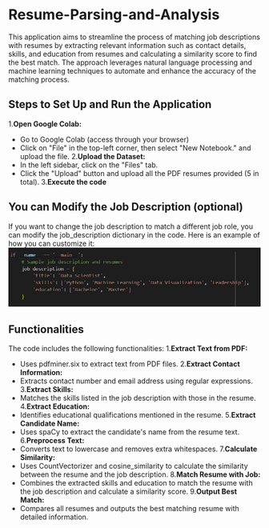 # Resume-Parsing-and-Analysis
This application aims to streamline the process of matching job descriptions with resumes by extracting relevant information such as contact details, skills, and education from resumes and calculating a similarity score to find the best match. The approach leverages natural language processing and machine learning techniques to automate and enhance the accuracy of the matching process.

## Steps to Set Up and Run the Application
1.**Open Google Colab:**
 - Go to Google Colab (access through your browser)
 - Click on "File" in the top-left corner, then select "New Notebook." and upload the file.
2.**Upload the Dataset:**
 - In the left sidebar, click on the "Files" tab.
 - Click the "Upload" button and upload all the PDF resumes provided (5 in total).
3.**Execute the code**

## You can Modify the Job Description (optional)
If you want to change the job description to match a different job role, you can modify the job_description dictionary in the code. Here is an example of how you can customize it:
![Setup Steps](img.png)

## Functionalities
The code includes the following functionalities:
1.**Extract Text from PDF:**
- Uses pdfminer.six to extract text from PDF files.
2.**Extract Contact Information:**
- Extracts contact number and email address using regular expressions.
3.**Extract Skills:**
- Matches the skills listed in the job description with those in the resume.
4.**Extract Education:**
- Identifies educational qualifications mentioned in the resume.
5.**Extract Candidate Name:**
- Uses spaCy to extract the candidate's name from the resume text.
6.**Preprocess Text:**
- Converts text to lowercase and removes extra whitespaces.
7.**Calculate Similarity:**
- Uses CountVectorizer and cosine_similarity to calculate the similarity between the resume and the job description.
8.**Match Resume with Job:**
- Combines the extracted skills and education to match the resume with the job description and calculate a similarity score.
9.**Output Best Match:**
- Compares all resumes and outputs the best matching resume with detailed information.

